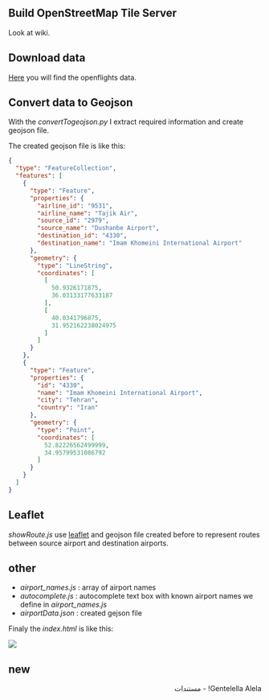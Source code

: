 ## Build OpenStreetMap Tile Server
Look at wiki.
## Download data
[Here](https://openflights.org/data.html) you will find the openflights data.
## Convert data to Geojson 
With the _convertTogeojson.py_ I extract required information and create geojson file.

The created geojson file is like this:
```json
{
  "type": "FeatureCollection",
  "features": [
    {
      "type": "Feature",
      "properties": {
        "airline_id": "9531",
        "airline_name": "Tajik Air",
        "source_id": "2979",
        "source_name": "Dushanbe Airport",
        "destination_id": "4330",
        "destination_name": "Imam Khomeini International Airport"
      },
      "geometry": {
        "type": "LineString",
        "coordinates": [
          [
            50.9326171875,
            36.03133177633187
          ],
          [
            40.0341796875,
            31.952162238024975
          ]
        ]
      }
    },
    {
      "type": "Feature",
      "properties": {
        "id": "4330",
        "name": "Imam Khomeini International Airport",
        "city": "Tehran",
        "country": "Iran"
      },
      "geometry": {
        "type": "Point",
        "coordinates": [
          52.82226562499999,
          34.95799531086792
        ]
      }
    }
  ]
}
```
## Leaflet
_showRoute.js_ use [leaflet](https://leafletjs.com/) and geojson file created before to represent routes between source airport and destination airports. 

## other
* _airport_names.js_ : array of airport names
* _autocomplete.js_  : autocomplete text box with known airport names we define in _airport_names.js_
* _airportData.json_ : created gejson file

Finaly the _index.html_ is like this:

![](http://uupload.ir/files/8032_screenshot_from_2019-01-07_03-29-10.png)

## new
<div dir="rtl" align="right">

Gentelella Alela! - مستندات
